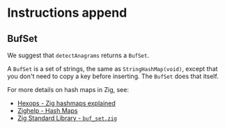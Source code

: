 # Instructions append

## BufSet

We suggest that `detectAnagrams` returns a `BufSet`.

A `BufSet` is a set of strings, the same as `StringHashMap(void)`, except that you don't need to copy a key before inserting.
The `BufSet` does that itself.

For more details on hash maps in Zig, see:

- [Hexops - Zig hashmaps explained][zig-hashmaps-explained]
- [Zighelp - Hash Maps][zighelp]
- [Zig Standard Library - `buf_set.zig`][buf-set]

[buf-set]: https://github.com/ziglang/zig/blob/0.15.0/lib/std/buf_set.zig
[zig-hashmaps-explained]: https://devlog.hexops.com/2022/zig-hashmaps-explained/
[zighelp]: https://zighelp.org/chapter-2/#hash-maps
